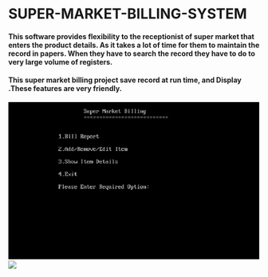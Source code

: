 # SUPER-MARKET-BILLING-SYSTEM
#### This software provides flexibility to the receptionist of super market that enters the product details. As it takes a lot of time for them to maintain the record in papers. When they have to search the record they have to do to very large volume of registers.
#### This super market billing project save record at run time, and Display .These features are very friendly.

<img src="https://github.com/SanyamSwami123/SUPER-MARKET-BILLING-SYSTEM/blob/main/SuperMarket.png"/>
<img src="https://github.com/SanyamSwami123/SUPER-MARKET-BILLING-SYSTEM/blob/main/2.png"/>
